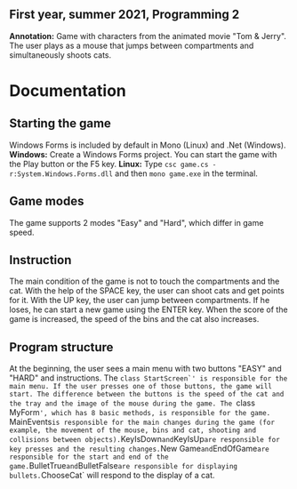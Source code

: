 ## First year, summer 2021, Programming 2
**Annotation:** Game with characters from the animated movie "Tom & Jerry". The user plays as a mouse that jumps between compartments and simultaneously shoots cats.

# Documentation
## Starting the game
Windows Forms is included by default in Mono (Linux) and .Net (Windows).
**Windows:** Create a Windows Forms project. You can start the game with the Play button or the F5 key.
**Linux:** Type `csc game.cs -r:System.Windows.Forms.dll` and then `mono game.exe` in the terminal.

## Game modes
The game supports 2 modes "Easy" and "Hard", which differ in game speed.

## Instruction
The main condition of the game is not to touch the compartments and the cat. With the help of the SPACE key, the user can shoot cats and get points for it. With the UP key, the user can jump between compartments. If he loses, he can start a new game using the ENTER key. When the score of the game is increased, the speed of the bins and the cat also increases.

## Program structure
At the beginning, the user sees a main menu with two buttons "EASY" and "HARD" and instructions. The ``class StartScreen`' is responsible for the main menu. If the user presses one of those buttons, the game will start. The difference between the buttons is the speed of the cat and the tray and the image of the mouse during the game. The ``class MyForm`', which has 8 basic methods, is responsible for the game. `MainEvents` is responsible for the main changes during the game (for example, the movement of the mouse, bins and cat, shooting and collisions between objects). `KeyIsDown` and `KeyIsUp` are responsible for key presses and the resulting changes. `New Game` and `EndOfGame` are responsible for the start and end of the game. `BulletTrue` and `BulletFalse` are responsible for displaying bullets. `ChooseCat` will respond to the display of a cat.

